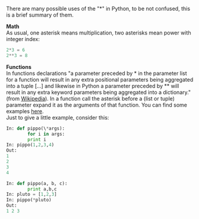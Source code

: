 <!-- 
.. link: 
.. description: 
.. tags: asterisk, Computer, function, PhD, Python, imported
.. date: 2012-05-07
.. title: Asterisks and Python
.. slug: asterisks-and-python
-->

There are many possible uses of the "*" in Python, to be not confused, this is a brief summary of them.    
<!-- TEASER_END -->    
<strong>Math</strong>    
As usual, one asterisk means multiplication, two asterisks mean power with integer index:    

````python
2*3 = 6
2**3 = 8
````
<strong>Functions</strong>    
In functions declarations "a parameter preceded by * in the parameter list for a function will result in any extra positional parameters being aggregated into a tuple [...] and likewise in Python a parameter preceded by ** will result in any extra keyword parameters being aggregated into a dictionary." (from <a href="http://en.wikipedia.org/wiki/Asterisk#Programming_languages" target="_blank">Wikipedia</a>). In a function call the asterisk before a (list or tuple) parameter expand it as the arguments of that function. You can find some examples <a href="http://www.saltycrane.com/blog/2008/01/how-to-use-args-and-kwargs-in-python/" target="_blank">here</a>.    
Just to give a little example, consider this:    

````python
In: def pippo(\*args):
		for i in args:
		print i
In: pippo(1,2,3,4)
Out:
1
2
3
4

In: def pippo(a, b, c):
		print a,b,c
In: pluto = [1,2,3]
In: pippo(*pluto)
Out:
1 2 3
````
